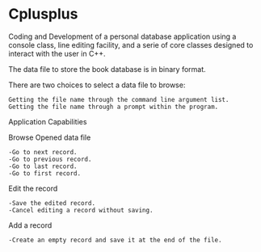 Cplusplus
=========
Coding and Development of a personal database application using a console class, line editing facility,
and a serie of core classes designed to interact with the user in C++.

The data file to store the book database is in binary format.

There are two choices to select a data file to browse:

    Getting the file name through the command line argument list.
    Getting the file name through a prompt within the program. 
    
Application Capabilities


Browse Opened data file

    -Go to next record.
    -Go to previous record.
    -Go to last record.
    -Go to first record.
    
Edit the record

    -Save the edited record.
    -Cancel editing a record without saving.

Add a record

    -Create an empty record and save it at the end of the file.


